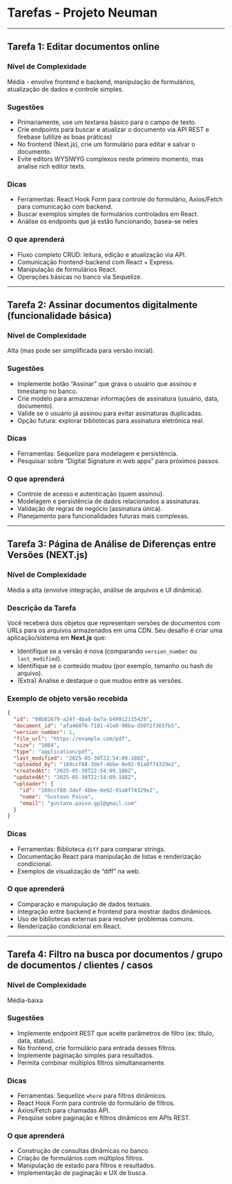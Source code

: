 # Tarefas - Projeto Neuman

---

## Tarefa 1: Editar documentos online

### Nível de Complexidade  
Média - envolve frontend e backend, manipulação de formulários, atualização de dados e controle simples.

### Sugestões  
- Primariamente, use um textarea básico para o campo de texto.  
- Crie endpoints para buscar e atualizar o documento via API REST e firebase (utilize as boas práticas) 
- No frontend (Next.js), crie um formulário para editar e salvar o documento.  
- Evite editors WYSIWYG complexos neste primeiro momento, mas analise rich editor texts.

### Dicas  
- Ferramentas: React Hook Form para controle do formulário, Axios/Fetch para comunicação com backend.  
- Buscar exemplos simples de formulários controlados em React. 
- Análise os endpoints que já estão funcionando, basea-se neles

### O que aprenderá  
- Fluxo completo CRUD: leitura, edição e atualização via API.  
- Comunicação frontend-backend com React + Express.  
- Manipulação de formulários React.  
- Operações básicas no banco via Sequelize.  

---

## Tarefa 2: Assinar documentos digitalmente (funcionalidade básica)

### Nível de Complexidade  
Alta (mas pode ser simplificada para versão inicial).

### Sugestões  
- Implemente botão “Assinar” que grava o usuário que assinou e timestamp no banco.  
- Crie modelo para armazenar informações de assinatura (usuário, data, documento).  
- Valide se o usuário já assinou para evitar assinaturas duplicadas.  
- Opção futura: explorar bibliotecas para assinatura eletrônica real.

### Dicas  
- Ferramentas: Sequelize para modelagem e persistência.  
- Pesquisar sobre “Digital Signature in web apps” para próximos passos.

### O que aprenderá  
- Controle de acesso e autenticação (quem assinou).  
- Modelagem e persistência de dados relacionados a assinaturas.  
- Validação de regras de negócio (assinatura única).  
- Planejamento para funcionalidades futuras mais complexas.

---

## Tarefa 3: Página de Análise de Diferenças entre Versões (NEXT.js)

### Nível de Complexidade  
Média a alta (envolve integração, análise de arquivos e UI dinâmica).

### Descrição da Tarefa  
Você receberá dois objetos que representam versões de documentos com URLs para os arquivos armazenados em uma CDN. Seu desafio é criar uma aplicação/sistema em **Next.js** que:

- Identifique se a versão é nova (comparando `version_number` ou `last_modified`).
- Identifique se o conteúdo mudou (por exemplo, tamanho ou hash do arquivo).
- (Extra) Analise e destaque o que mudou entre as versões.

### Exemplo de objeto versão recebida

```json
{
  "id": "08b82679-a24f-4ba8-be7a-b49912115429",
  "document_id": "afa46076-7181-41e0-98ba-d50f2f365fb5",
  "version_number": 1,
  "file_url": "https://example.com/pdf",
  "size": "1084",
  "type": "application/pdf",
  "last_modified": "2025-05-30T22:54:09.188Z",
  "uploaded_by": "169ccf88-3def-4bbe-8e92-91a0f74329e2",
  "createdAt": "2025-05-30T22:54:09.188Z",
  "updatedAt": "2025-05-30T22:54:09.188Z",
  "uploader": {
    "id": "169ccf88-3def-4bbe-8e92-91a0f74329e2",
    "name": "Gustavo Paiva",
    "email": "gustavo.paiva.gp1@gmail.com"
  }
}
```

### Dicas  
- Ferramentas: Biblioteca `diff` para comparar strings.  
- Documentação React para manipulação de listas e renderização condicional.  
- Exemplos de visualização de “diff” na web.

### O que aprenderá  
- Comparação e manipulação de dados textuais.  
- Integração entre backend e frontend para mostrar dados dinâmicos.  
- Uso de bibliotecas externas para resolver problemas comuns.  
- Renderização condicional em React.

---

## Tarefa 4: Filtro na busca por documentos / grupo de documentos / clientes / casos

### Nível de Complexidade  
Média-baixa

### Sugestões  
- Implemente endpoint REST que aceite parâmetros de filtro (ex: título, data, status).  
- No frontend, crie formulário para entrada desses filtros.  
- Implemente paginação simples para resultados.  
- Permita combinar múltiplos filtros simultaneamente.

### Dicas  
- Ferramentas: Sequelize `where` para filtros dinâmicos.  
- React Hook Form para controle do formulário de filtros.  
- Axios/Fetch para chamadas API.  
- Pesquise sobre paginação e filtros dinâmicos em APIs REST.

### O que aprenderá  
- Construção de consultas dinâmicas no banco.  
- Criação de formulários com múltiplos filtros.  
- Manipulação de estado para filtros e resultados.  
- Implementação de paginação e UX de busca.
